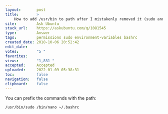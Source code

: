```yaml
---
layout:       post
title:        >
    How to add ∕usr∕bin to path after I mistakenly removed it (sudo and nano are no longer in path)
site:         Ask Ubuntu
stack_url:    https://askubuntu.com/q/1081545
type:         Answer
tags:         permissions sudo environment-variables bashrc
created_date: 2018-10-06 20:52:42
edit_date:    
votes:        "5 "
favorites:    
views:        "1,831 "
accepted:     Accepted
uploaded:     2022-01-09 05:38:31
toc:          false
navigation:   false
clipboard:    false
---
```


You can prefix the commands with the path:

``` 
/usr/bin/sudo /bin/nano ~/.bashrc

```
